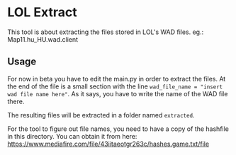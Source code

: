 # LOL Extract

This tool is about extracting the files stored in LOL's WAD files. eg.: Map11.hu_HU.wad.client

## Usage

For now in beta you have to edit the main.py in order to extract the files.
At the end of the file is a small section with the line `wad_file_name = "insert wad file name here"`. As it says, you have to write the name of the WAD file there.

The resulting files will be extracted in a folder named `extracted`.

For the tool to figure out file names, you need to have a copy of the hashfile in this directory.
You can obtain it from here: https://www.mediafire.com/file/43iitaeotgr263c/hashes.game.txt/file
